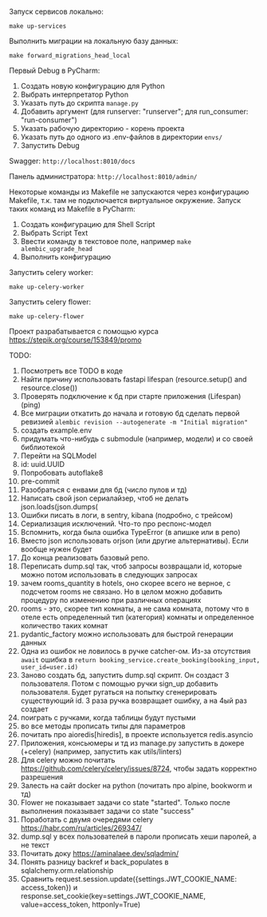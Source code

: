 Запуск сервисов локально:

`make up-services`

Выполнить миграции на локальную базу данных:

`make forward_migrations_head_local`

Первый Debug в PyCharm:
1. Создать новую конфигурацию для Python
2. Выбрать интерпретатор Python
3. Указать путь до скрипта `manage.py`
4. Добавить аргумент (для runserver: "runserver"; для run_consumer: "run-consumer")
5. Указать рабочую директорию - корень проекта
6. Указать путь до одного из .env-файлов в директории `envs/`
7. Запустить Debug

Swagger: `http://localhost:8010/docs`

Панель администратора: `http://localhost:8010/admin/`

Некоторые команды из Makefile не запускаются через конфигурацию Makefile, т.к. там не подключается виртуальное окружение.
Запуск таких команд из Makefile в PyCharm:
1. Создать конфигурацию для Shell Script
2. Выбрать Script Text
3. Ввести команду в текстовое поле, например `make alembic_upgrade_head`
4. Выполнить конфигурацию

Запустить celery worker:

`make up-celery-worker`

Запустить celery flower:

`make up-celery-flower`

Проект разрабатывается с помощью курса https://stepik.org/course/153849/promo

TODO:
1) Посмотреть все TODO в коде
2) Найти причину использовать fastapi lifespan (resource.setup() and resource.close())
3) Проверять подключение к бд при старте приложения (Lifespan) (ping)
2) Все миграции откатить до начала и готовую бд сделать первой ревизией
`alembic revision --autogenerate -m "Initial migration"`
3) создать example.env
4) придумать что-нибудь с submodule (например, модели) и со своей библиотекой
6) Перейти на SQLModel
9) id: uuid.UUID
10) Попробовать autoflake8
11) pre-commit
13) Разобраться с енвами для бд (число пулов и тд)
15) Написать свой json сериалайзер, чтоб не делать json.loads(json.dumps(
16) Ошибки писать в логи, в sentry, kibana (подробно, с трейсом)
17) Сериализация исключений. Что-то про респонс-модел
18) Вспомнить, когда была ошибка TypeError (в апишке или в репо)
19) Вместо json использовать orjson (или другие альтернативы). Если вообще нужен будет
21) До конца реализовать базовый репо.
24) Переписать dump.sql так, чтоб запросы возвращали id, которые можно потом использовать в следующих запросах
25) зачем rooms_quantity в hotels, оно скорее всего не верное, с подсчетом rooms не связано. Но в целом можно добавить процедуру по изменению при различных операциях
26) rooms - это, скорее тип комнаты, а не сама комната, потому что в отеле есть определенный тип (категория) комнаты и определенное количество таких комнат
27) pydantic_factory можно использовать для быстрой генерации данных
30) Одна из ошибок не ловилось в ручке catcher-ом. Из-за отсутствия `await` ошибка в `return booking_service.create_booking(booking_input, user_id=user.id)`
31) Заново создать бд, запустить dump.sql скрипт. Он создаст 3 пользователя. Потом с помощью ручки sign_up добавить пользователя. Будет ругаться на попытку сгенерировать существующий id. 3 раза ручка возвращает ошибку, а на 4ый раз создает
32) поиграть с ручками, когда таблицы будут пустыми
33) во все методы прописать типы для параметров
35) почитать про aioredis[hiredis], в проекте используется redis.asyncio
36) Приложения, консьюмеры и тд из manage.py запустить в докере (+celery) (например, запустить как utils/linters)
37) Для celery можно почитать https://github.com/celery/celery/issues/8724, чтобы задать корректно разрешения
38) Залесть на сайт docker на python (почитать про alpine, bookworm и тд)
39) Flower не показывает задачи со state "started". Только после выполнения показывает задачи со state "success"
40) Поработать с двумя очередями celery https://habr.com/ru/articles/269347/
41) dump.sql у всех пользователей в пароли прописать хеши паролей, а не текст
42) Почитать доку https://aminalaee.dev/sqladmin/
43) Понять разницу backref и back_populates в sqlalchemy.orm.relationship
44) Сравнить request.session.update({settings.JWT_COOKIE_NAME: access_token}) и response.set_cookie(key=settings.JWT_COOKIE_NAME, value=access_token, httponly=True)